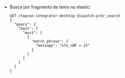 - Busca por fragmento de texto no elastic:
	```
	GET /topcon-integrator-desktop_dispatch-prd/_search
	{
	  "query": {
	    "bool": {
	      "must": [
	        {
	          "match_phrase": {
	            "message": "nfe_nNF = 23"
	          }
	        }
	      ]
	    }
	  }
	}
	```